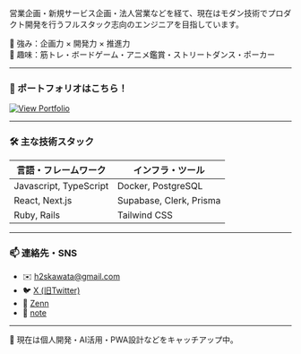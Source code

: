 営業企画・新規サービス企画・法人営業などを経て、現在はモダン技術でプロダクト開発を行うフルスタック志向のエンジニアを目指しています。

🎯 強み：企画力 × 開発力 × 推進力  
🎲 趣味：筋トレ・ボードゲーム・アニメ鑑賞・ストリートダンス・ポーカー

---

### 🔗 ポートフォリオはこちら！

[![View Portfolio](https://img.shields.io/badge/View%20Portfolio-%F0%9F%91%89-blue?style=for-the-badge)](https://kawatako.github.io/)

---

### 🛠 主な技術スタック

| 言語・フレームワーク | インフラ・ツール     |
|----------------------|----------------------|
| Javascript, TypeScript    | Docker, PostgreSQL  |
| React, Next.js        | Supabase, Clerk, Prisma      |
| Ruby, Rails    | Tailwind CSS   |

---

### 📫 連絡先・SNS

- ✉️ h2skawata@gmail.com  
- 🐦 [X (旧Twitter)](https://x.com/Kawa_Rubypg)  
- 📘 [Zenn](https://zenn.dev/kawatako)  
- 📝 [note](https://note.com/kawatako_blog)

---

🌱 現在は個人開発・AI活用・PWA設計などをキャッチアップ中。
